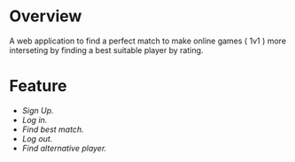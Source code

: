 # Overview 
  A web application to find a perfect match to make online games ( 1v1 ) more interseting by finding a best suitable player by rating.
# Feature
  * _Sign Up._
  * _Log in._
  * _Find best match._
  * _Log out._
  * _Find alternative player._
